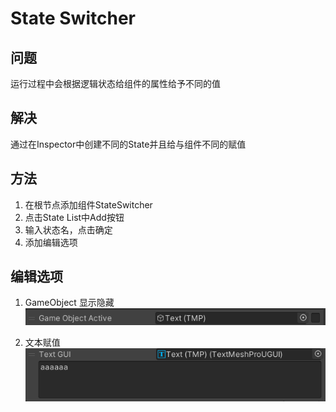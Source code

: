 # State Switcher
## 问题
运行过程中会根据逻辑状态给组件的属性给予不同的值

## 解决
通过在Inspector中创建不同的State并且给与组件不同的赋值

## 方法
1. 在根节点添加组件StateSwitcher
2. 点击State List中Add按钮
3. 输入状态名，点击确定
4. 添加编辑选项

## 编辑选项
1. GameObject 显示隐藏
![示例图片](https://raw.githubusercontent.com/yuyang158/StateSwitcher/main/Doc/GameObjectSetActive.png)

2. 文本赋值
![示例图片](https://raw.githubusercontent.com/yuyang158/StateSwitcher/main/Doc/TextAssign.png)